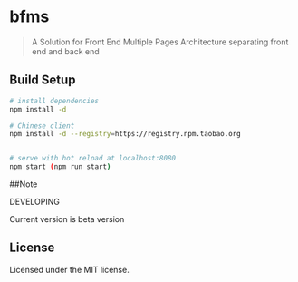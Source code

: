 # bfms

> A Solution for Front End Multiple Pages Architecture separating front end and back end

## Build Setup

``` bash
# install dependencies
npm install -d

# Chinese client
npm install -d --registry=https://registry.npm.taobao.org


# serve with hot reload at localhost:8080
npm start (npm run start)


```

##Note


DEVELOPING

Current version is beta version




## License

Licensed under the MIT license.



